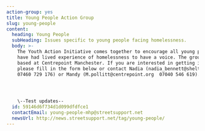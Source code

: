 ```yaml
---
action-group: yes
title: Young People Action Group
slug: young-people
content:
  heading: Young People
  subHeading: Issues specific to young people facing homelessness.
  body: >-
    The Youth Action Initiative comes together to encourage all young people who
    have had lived experience of homelessness to have a voice. The group is
    based at Centrepoint Manchester. If you are interested in getting involved,
    please fill in the form below or contact Nadia (nadia_bennett@shelter.org .
    07460 729 176) or Mandy (M.pollitt@centrepoint.org  07040 546 619).




    \--Test updates--
  id: 59146d6f734d1d099dfdfce1
  contactEmail: young-people-mhp@streetsupport.net
  newsUrl: http://news.streetsupport.net/tag/young-people/
---
```

